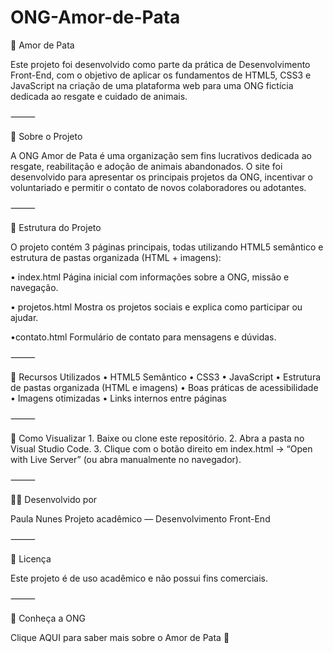 # ONG-Amor-de-Pata

🐾 Amor de Pata

Este projeto foi desenvolvido como parte da prática de Desenvolvimento Front-End, com o objetivo de aplicar os fundamentos de HTML5, CSS3 e JavaScript na criação de uma plataforma web para uma ONG fictícia dedicada ao resgate e cuidado de animais.

⸻

💬 Sobre o Projeto

A ONG Amor de Pata é uma organização sem fins lucrativos dedicada ao resgate, reabilitação e adoção de animais abandonados.
O site foi desenvolvido para apresentar os principais projetos da ONG, incentivar o voluntariado e permitir o contato de novos colaboradores ou adotantes.

⸻

🧱 Estrutura do Projeto

O projeto contém 3 páginas principais, todas utilizando HTML5 semântico e estrutura de pastas organizada (HTML + imagens):

  • index.html
Página inicial com informações sobre a ONG, missão e navegação.

  • projetos.html
Mostra os projetos sociais e explica como participar ou ajudar.

  •contato.html
Formulário de contato para mensagens e dúvidas.

⸻

🧩 Recursos Utilizados
	•	HTML5 Semântico
	•   CSS3
	•   JavaScript
	•	Estrutura de pastas organizada (HTML e imagens)
	•	Boas práticas de acessibilidade
	•	Imagens otimizadas
	•	Links internos entre páginas

⸻

🚀 Como Visualizar
	1.	Baixe ou clone este repositório.
	2.	Abra a pasta no Visual Studio Code.
	3.	Clique com o botão direito em index.html → “Open with Live Server”
(ou abra manualmente no navegador).

⸻

👩‍💻 Desenvolvido por

Paula Nunes
Projeto acadêmico — Desenvolvimento Front-End

⸻

🪪 Licença

Este projeto é de uso acadêmico e não possui fins comerciais.

⸻

🐶 Conheça a ONG

Clique AQUI para saber mais sobre o Amor de Pata 💖

